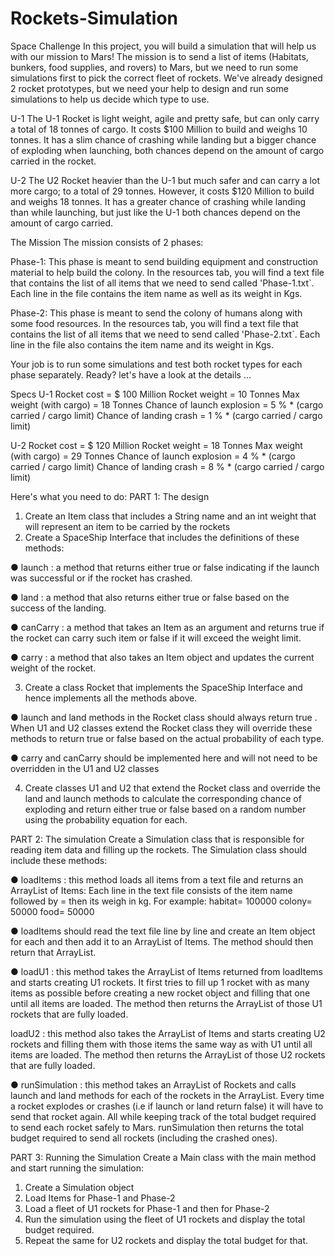 # Rockets-Simulation

Space Challenge
In this project, you will build a simulation that will help us with our mission to Mars!
The mission is to send a list of items (Habitats, bunkers, food supplies, and rovers) to
Mars, but we need to run some simulations first to pick the correct fleet of rockets.
We've already designed 2 rocket prototypes, but we need your help to design and run
some simulations to help us decide which type to use.

U-1
The U-1 Rocket is light weight, agile and pretty safe, but can only carry a total of 18
tonnes of cargo. It costs $100 Million to build and weighs 10 tonnes. It has a slim
chance of crashing while landing but a bigger chance of exploding when launching, both
chances depend on the amount of cargo carried in the rocket.

U-2
The U2 Rocket heavier than the U-1 but much safer and can carry a lot more cargo; to a
total of 29 tonnes. However, it costs $120 Million to build and weighs 18 tonnes. It has a
greater chance of crashing while landing than while launching, but just like the U-1 both
chances depend on the amount of cargo carried.

The Mission
The mission consists of 2 phases:

Phase-1:
This phase is meant to send building equipment and construction material to help build
the colony. In the resources tab, you will find a text file that contains the list of all items
that we need to send called 'Phase-1.txt`. Each line in the file contains the item name as
well as its weight in Kgs.

Phase-2:
This phase is meant to send the colony of humans along with some food resources. In
the resources tab, you will find a text file that contains the list of all items that we need
to send called 'Phase-2.txt`. Each line in the file also contains the item name and its
weight in Kgs.

Your job is to run some simulations and test both rocket types for each phase
separately.
Ready? let's have a look at the details ...

Specs
U-1
Rocket cost = $ 100 Million
Rocket weight = 10 Tonnes
Max weight (with cargo) = 18 Tonnes
Chance of launch explosion = 5 % * (cargo carried / cargo limit)
Chance of landing crash = 1 % * (cargo carried / cargo limit)

U-2
Rocket cost = $ 120 Million
Rocket weight = 18 Tonnes
Max weight (with cargo) = 29 Tonnes
Chance of launch explosion = 4 % * (cargo carried / cargo limit)
Chance of landing crash = 8 % * (cargo carried / cargo limit)

Here's what you need to do:
PART 1: The design
1. Create an Item class that includes a String name and an int weight that will
represent an item to be carried by the rockets
2. Create a SpaceShip Interface that includes the definitions of these methods:

● launch : a method that returns either true or false indicating if the
launch was successful or if the rocket has crashed.

● land : a method that also returns either true or false based on the
success of the landing.

● canCarry : a method that takes an Item as an argument and returns
true if the rocket can carry such item or false if it will exceed the weight
limit.

● carry : a method that also takes an Item object and updates the current
weight of the rocket.

3. Create a class Rocket that implements the SpaceShip Interface and hence
implements all the methods above.

● launch and land methods in the Rocket class should always return
true . When U1 and U2 classes extend the Rocket class they will override
these methods to return true or false based on the actual probability of
each type.

● carry and canCarry should be implemented here and will not need to
be overridden in the U1 and U2 classes

4. Create classes U1 and U2 that extend the Rocket class and override the land
and launch methods to calculate the corresponding chance of exploding and
return either true or false based on a random number using the probability
equation for each.

PART 2: The simulation
Create a Simulation class that is responsible for reading item data and filling up the
rockets. The Simulation class should include these methods:

● loadItems : this method loads all items from a text file and returns an ArrayList
of Items:
Each line in the text file consists of the item name followed by = then its weigh in kg. For example:
habitat= 100000
colony= 50000
food= 50000

● loadItems should read the text file line by line and create an Item object for
each and then add it to an ArrayList of Items. The method should then return that
ArrayList.

● loadU1 : this method takes the ArrayList of Items returned from loadItems and
starts creating U1 rockets. It first tries to fill up 1 rocket with as many items as
possible before creating a new rocket object and filling that one until all items are
loaded. The method then returns the ArrayList of those U1 rockets that are fully
loaded.

loadU2 : this method also takes the ArrayList of Items and starts creating U2
rockets and filling them with those items the same way as with U1 until all items
are loaded. The method then returns the ArrayList of those U2 rockets that are
fully loaded.

● runSimulation : this method takes an ArrayList of Rockets and calls launch
and land methods for each of the rockets in the ArrayList. Every time a rocket
explodes or crashes (i.e if launch or land return false) it will have to send that
rocket again. All while keeping track of the total budget required to send each
rocket safely to Mars. runSimulation then returns the total budget required to
send all rockets (including the crashed ones).

PART 3: Running the Simulation
Create a Main class with the main method and start running the simulation:
1. Create a Simulation object
2. Load Items for Phase-1 and Phase-2
3. Load a fleet of U1 rockets for Phase-1 and then for Phase-2
4. Run the simulation using the fleet of U1 rockets and display the total budget
required.
5. Repeat the same for U2 rockets and display the total budget for that.
